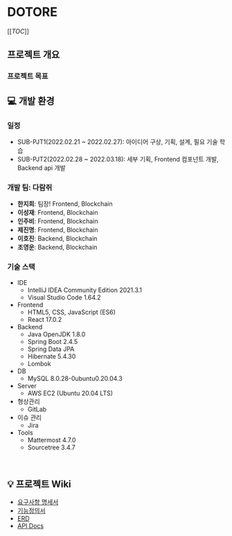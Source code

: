 # DOTORE

[[_TOC_]]

## 프로젝트 개요

### 프로젝트 목표

## 💻 개발 환경

### 일정

- SUB-PJT1(2022.02.21 ~ 2022.02.27): 아이디어 구상, 기획, 설계, 필요 기술 학습
- SUB-PJT2(2022.02.28 ~ 2022.03.18): 세부 기획, Frontend 컴포넌트 개발, Backend api 개발


### 개발 팀: 다람쥐

- **한지희**: 팀장! Frontend, Blockchain
- **이성재**: Frontend, Blockchain
- **인주비**: Frontend, Blockchain
- **제진명**: Frontend, Blockchain
- **이호진**: Backend, Blockchain
- **조영운**: Backend, Blockchain



### 기술 스택

- IDE
  - IntelliJ IDEA Community Edition 2021.3.1
  - Visual Studio Code 1.64.2
- Frontend
  - HTML5, CSS, JavaScript (ES6)
  - React 17.0.2
- Backend
  - Java OpenJDK 1.8.0 
  - Spring Boot 2.4.5
  - Spring Data JPA
  - Hibernate 5.4.30
  - Lombok
- DB
  - MySQL 8.0.28-0ubuntu0.20.04.3
- Server
  - AWS EC2 (Ubuntu 20.04 LTS)
- 형상관리
  - GitLab
- 이슈 관리
  - Jira
- Tools
  - Mattermost 4.7.0
  - Sourcetree 3.4.7

<br>

## 💡 프로젝트 Wiki

- [요구사항 명세서](./docs/요구사항명세서.pdf)
- [기능정의서](./docs/기능명세서.pdf)
- [ERD](./docs/DOTORE_ERD설계.png)
- [API Docs](./docs/API설계서.pdf)
